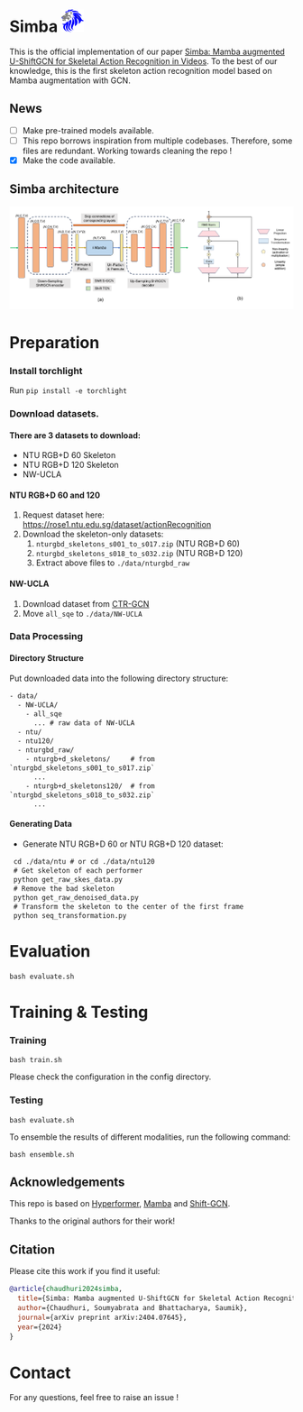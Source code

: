 # Simba <img src="assets/blue_lion.png" alt="Lion Logo" width="40" height="40">
This is the official implementation of our paper [Simba: Mamba augmented U-ShiftGCN for Skeletal Action Recognition in Videos](https://arxiv.org/abs/2404.07645). To the best of our knowledge, this is the first skeleton action recognition model based on Mamba augmentation with GCN. 

## News

- [ ] Make pre-trained models available.
- [ ] This repo borrows inspiration from multiple codebases. Therefore, some files are redundant. Working towards cleaning the repo !
- [x] Make the code available.

## Simba architecture
<p align="center">
   <img src="model_final_3.png" alt="drawing" width="800"/>
</p>

# Preparation
### Install torchlight
Run `pip install -e torchlight`

### Download datasets.

#### There are 3 datasets to download:

- NTU RGB+D 60 Skeleton
- NTU RGB+D 120 Skeleton
- NW-UCLA

#### NTU RGB+D 60 and 120

1. Request dataset here: https://rose1.ntu.edu.sg/dataset/actionRecognition
2. Download the skeleton-only datasets:
   1. `nturgbd_skeletons_s001_to_s017.zip` (NTU RGB+D 60)
   2. `nturgbd_skeletons_s018_to_s032.zip` (NTU RGB+D 120)
   3. Extract above files to `./data/nturgbd_raw`

#### NW-UCLA

1. Download dataset from [CTR-GCN](https://github.com/Uason-Chen/CTR-GCN)
2. Move `all_sqe` to `./data/NW-UCLA`

### Data Processing

#### Directory Structure

Put downloaded data into the following directory structure:

```
- data/
  - NW-UCLA/
    - all_sqe
      ... # raw data of NW-UCLA
  - ntu/
  - ntu120/
  - nturgbd_raw/
    - nturgb+d_skeletons/     # from `nturgbd_skeletons_s001_to_s017.zip`
      ...
    - nturgb+d_skeletons120/  # from `nturgbd_skeletons_s018_to_s032.zip`
      ...
```

#### Generating Data

- Generate NTU RGB+D 60 or NTU RGB+D 120 dataset:

```
 cd ./data/ntu # or cd ./data/ntu120
 # Get skeleton of each performer
 python get_raw_skes_data.py
 # Remove the bad skeleton 
 python get_raw_denoised_data.py
 # Transform the skeleton to the center of the first frame
 python seq_transformation.py
```

# Evaluation

```
bash evaluate.sh
```

# Training & Testing

### Training

```
bash train.sh
```

Please check the configuration in the config directory.

### Testing

```
bash evaluate.sh
```

To ensemble the results of different modalities, run the following command:

```
bash ensemble.sh
```

## Acknowledgements

This repo is based on [Hyperformer](https://github.com/ZhouYuxuanYX/Hyperformer), [Mamba](https://github.com/state-spaces/mamba) and [Shift-GCN](https://github.com/kchengiva/Shift-GCN).

Thanks to the original authors for their work!

## Citation

Please cite this work if you find it useful:
````BibTeX
@article{chaudhuri2024simba,
  title={Simba: Mamba augmented U-ShiftGCN for Skeletal Action Recognition in Videos},
  author={Chaudhuri, Soumyabrata and Bhattacharya, Saumik},
  journal={arXiv preprint arXiv:2404.07645},
  year={2024}
}
````

# Contact
For any questions, feel free to raise an issue !


